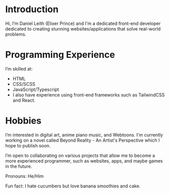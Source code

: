 # Introduction
Hi, I’m Daniel Leith (Elixer Prince) and I'm a dedicated front-end developer dedicated to creating stunning websites/applications that solve real-world problems.
# Programming Experience
I’m skilled at:
- HTML 
- CSS/SCSS
- JavaScript/Typescript
- I also have experience using front-end frameworks such as TailwindCSS and React.
# Hobbies
I’m interested in digital art, anime piano music, and Webtoons. I'm currently working on a novel called Beyond Reality - An Artist's Perspective which I hope to publish soon.

I’m open to collaborating on various projects that allow me to become a more experienced programmer, such as websites, apps, and maybe games in the future.

Pronouns: He/Him

Fun fact: I hate cucumbers but love banana smoothies and cake.
